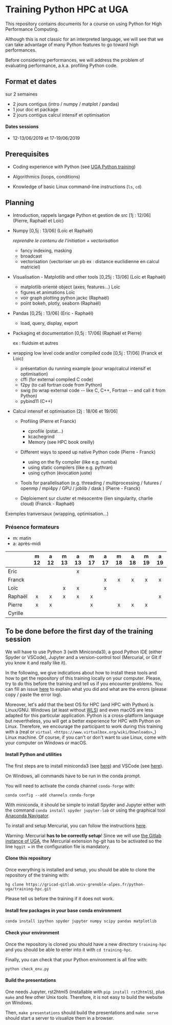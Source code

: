 # Training Python HPC at UGA

This repository contains documents for a course on using Python for High
Performance Computing.

Although this is not classic for an interpreted language, we will see that we
can take advantage of many Python features to go toward high performances.

Before considering performances, we will address the problem of evaluating
performance, a.k.a. profiling Python code.



## Format et dates

sur 2 semaines

- 2 jours contigus (intro / numpy / matplot / pandas)
- 1 jour doc et package
- 2 jours contigus calcul intensif et optimisation

#### Dates sessions

- 12-13/06/2019 et 17-19/06/2019

## Prerequisites

- Coding experience with Python (see [UGA Python
  training](https://gricad-gitlab.univ-grenoble-alpes.fr/python-uga/py-training-2017))

- Algorithmics (loops, conditions)

- Knowledge of basic Linux command-line instructions (`ls`, `cd`)

## Planning

- Introduction, rappels langage Python et gestion de src [1j : 12/06] (Pierre,
Raphaël et Loïc)

- Numpy [0,5j : 13/06] (Loïc et Raphaël)

  _reprendre le contenu de l'initiation + vectorisation_

  - fancy indexing, masking
  - broadcast
  - vectorisation (vectoriser un pb ex : distance euclidienne en calcul matriciel)

- Visualisation - Matplotlib and other tools [0,25j : 13/06] (Loïc et Raphaël)

  - matplotlib orienté object (axes, features...) Loïc
  - figures et animations Loïc
  - voir graph plotting python jackc (Raphaël)
  - point bokeh, plotly, seaborn (Raphaël)

- Pandas [0,25j : 13/06] (Eric - Raphaël)
  - load, query, display, export

- Packaging et documentation [0,5j : 17/06] (Raphaël et Pierre)

  ex : fluidsim et autres

- wrapping low level code and/or compiled code [0,5j : 17/06] (Franck et Loic)

  - présentation du running example (pour wrap/calcul intensif et optimisation)
  - cffi (for external compiled C code)
  - f2py (to call fortran code from Python)
  - swig (to wrap external code -- like C, C++, Fortran -- and call it from Python)
  - pybind11 (C++)

- Calcul intensif et optimisation [2j : 18/06 et 19/06]

  - Profiling (Pierre et Franck)
    - cprofile (pstat...)
    - kcachegrind
    - Memory (see HPC book oreilly)

  - Different ways to speed up native Python code (Pierre - Franck)
    - using on the fly compiler (like e.g. numba)
    - using static compilers (like e.g. pythran)
    - using cython (évocation juste)

  - Tools for parallelisation (e.g. threading / multiprocessing / futures / openmp / mpi4py / GPU / joblib / dask ) (Pierre - Franck)

  - Déploiement sur cluster et mésocentre (lien singularity, charlie cloud) (Franck - Raphaël)

Exemples tranversaux (wrapping, optimisation...)

### Présence formateurs

- m: matin
- a: après-midi

|         | m 12 | a 12 | m 13 | a 13 | m 17 | a 17 | m 18 | a 18 | m 19 | a 19 |
|---------|:----:|:----:|:----:|:----:|:----:|:----:|:----:|:----:|:----:|:----:|
| Eric    |      |      |      |  x   |      |      |      |      |      |      |
| Franck  |      |      |      |      |      |  x   |  x   |  x   |  x   |  x   |
| Loïc    |      |      |  x   |  x   |      |  x   |      |      |      |      |
| Raphaël |  x   |   x  |  x   |  x   |  x   |      |      |      |      |  x   |
| Pierre  |  x   |   x  |      |      |  x   |      |  x   |  x   |  x   |      |
| Cyrille |      |      |      |      |      |      |      |      |      |      |

## To be done before the first day of the training session

We will have to use Python 3 (with Miniconda3), a good Python IDE (either
Spyder or VSCode), Jupyter and a version-control tool (Mercurial, or Git if you
know it and really like it).

In the following, we give indications about how to install these tools and how
to get the repository of this training locally on your computer. Please, try to
do this before the training and tell us if you encounter problems. You can fill
an issue
[here](https://gricad-gitlab.univ-grenoble-alpes.fr/python-uga/training-hpc/issues)
to explain what you did and what are the errors (please copy / paste the error
log).

Moreover, let's add that the best OS for HPC (and HPC with Python) is
Linux/GNU. Windows (at least without
[WLS](https://en.wikipedia.org/wiki/Windows_Subsystem_for_Linux)) and even
macOS are less adapted for this particular application. Python is a
cross-platform language but nevertheless, you will get a better experience for
HPC with Python on Linux. Therefore, we encourage the participant to work
during this training with a (real or `virtual
<https://www.virtualbox.org/wiki/Downloads>`_) Linux machine. Of course, if you
can't or don't want to use Linux, come with your computer on Windows or macOS.

#### Install Python and utilities

The first steps are to install miniconda3 (see
[here](https://docs.conda.io/en/latest/miniconda.html)) and VSCode (see
[here](https://code.visualstudio.com/download)).

On Windows, all commands have to be run in the conda prompt.

You will need to activate the conda channel `conda-forge` with:

```conda config --add channels conda-forge```

With miniconda, it should be simple to install Spyder and Jupyter either with
the command `conda install spyder jupyter-lab` or using the graphical tool
[Anaconda Navigator](https://docs.anaconda.com/anaconda/navigator/).

To install and setup Mercurial, you can follow the instructions
[here](https://fluiddyn.readthedocs.io/en/latest/mercurial_bitbucket.html).

Warning: Mercurial **has to be correctly setup**! Since we will use [the Gitlab
instance of UGA](https://gricad-gitlab.univ-grenoble-alpes.fr), the Mercurial
extension hg-git has to be activated so the line `hggit =` in the configuration
file is mandatory.

#### Clone this repository

Once everything is installed and setup, you should be able to clone the
repository of the training with:

```hg clone https://gricad-gitlab.univ-grenoble-alpes.fr/python-uga/training-hpc.git```

Please tell us before the training if it does not work.

#### Install few packages in your base conda environment

```
conda install ipython spyder jupyter numpy scipy pandas matplotlib
```

#### Check your environment

Once the repository is cloned you should have a new directory `training-hpc`
and you should be able to enter into it with `cd training-hpc`.

Finally, you can check that your Python environment is all fine with:

```python check_env.py```

#### Build the presentations

One needs Jupyter, rst2html5 (installable with `pip install rst2html5`), plus
`make` and few other Unix tools. Therefore, it is not easy to build the website
on Windows.

Then, `make presentations` should build the presentations and `make serve`
should start a server to visualize them in a browser.
